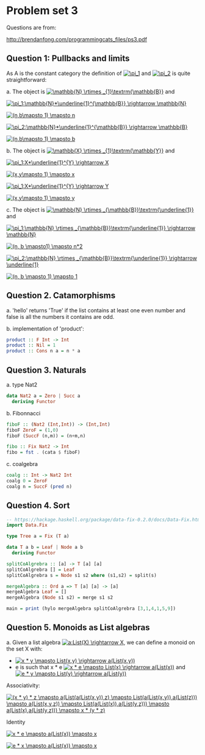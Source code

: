# Problem set 3

Questions are from:

http://brendanfong.com/programmingcats_files/ps3.pdf

## Question 1: Pullbacks and limits

As A is the constant category the definition of <a href="https://www.codecogs.com/eqnedit.php?latex=\pi_1" target="_blank"><img src="https://latex.codecogs.com/gif.latex?\pi_1" title="\pi_1" /></a> and <a href="https://www.codecogs.com/eqnedit.php?latex=\pi_2" target="_blank"><img src="https://latex.codecogs.com/gif.latex?\pi_2" title="\pi_2" /></a> is quite straightforward:

a. The object is <a href="https://www.codecogs.com/eqnedit.php?latex=\mathbb{N}&space;\rtimes&space;_{1}\textrm{\mathbb{B}}" target="_blank"><img src="https://latex.codecogs.com/gif.latex?\mathbb{N}&space;\rtimes&space;_{1}\textrm{\mathbb{B}}" title="\mathbb{N} \rtimes _{1}\textrm{\mathbb{B}}" /></a> and

<a href="https://www.codecogs.com/eqnedit.php?latex=\pi_1:\mathbb{N}*\underline{1}^{\mathbb{B}}&space;\rightarrow&space;\mathbb{N}" target="_blank"><img src="https://latex.codecogs.com/gif.latex?\pi_1:\mathbb{N}*\underline{1}^{\mathbb{B}}&space;\rightarrow&space;\mathbb{N}" title="\pi_1:\mathbb{N}*\underline{1}^{\mathbb{B}} \rightarrow \mathbb{N}" /></a>

<a href="https://www.codecogs.com/eqnedit.php?latex=(n,b\mapsto&space;1)&space;\mapsto&space;n" target="_blank"><img src="https://latex.codecogs.com/gif.latex?(n,b\mapsto&space;1)&space;\mapsto&space;n" title="(n,b\mapsto 1) \mapsto n" /></a>



<a href="https://www.codecogs.com/eqnedit.php?latex=\pi_2:\mathbb{N}*\underline{1}^{\mathbb{B}}&space;\rightarrow&space;\mathbb{B}" target="_blank"><img src="https://latex.codecogs.com/gif.latex?\pi_2:\mathbb{N}*\underline{1}^{\mathbb{B}}&space;\rightarrow&space;\mathbb{B}" title="\pi_2:\mathbb{N}*\underline{1}^{\mathbb{B}} \rightarrow \mathbb{B}" /></a>

<a href="https://www.codecogs.com/eqnedit.php?latex=(n,b\mapsto&space;1)&space;\mapsto&space;b" target="_blank"><img src="https://latex.codecogs.com/gif.latex?(n,b\mapsto&space;1)&space;\mapsto&space;b" title="(n,b\mapsto 1) \mapsto b" /></a>

b. The object is <a href="https://www.codecogs.com/eqnedit.php?latex=\mathbb{X}&space;\rtimes&space;_{1}\textrm{\mathbb{Y}}" target="_blank"><img src="https://latex.codecogs.com/gif.latex?\mathbb{X}&space;\rtimes&space;_{1}\textrm{\mathbb{Y}}" title="\mathbb{X} \rtimes _{1}\textrm{\mathbb{Y}}" /></a> and

<a href="https://www.codecogs.com/eqnedit.php?latex=\pi_1:X*\underline{1}^{Y}&space;\rightarrow&space;X" target="_blank"><img src="https://latex.codecogs.com/gif.latex?\pi_1:X*\underline{1}^{Y}&space;\rightarrow&space;X" title="\pi_1:X*\underline{1}^{Y} \rightarrow X" /></a>

<a href="https://www.codecogs.com/eqnedit.php?latex=(x,y\mapsto&space;1)&space;\mapsto&space;x" target="_blank"><img src="https://latex.codecogs.com/gif.latex?(x,y\mapsto&space;1)&space;\mapsto&space;x" title="(x,y\mapsto 1) \mapsto x" /></a>


<a href="https://www.codecogs.com/eqnedit.php?latex=\pi_1:X*\underline{1}^{Y}&space;\rightarrow&space;Y" target="_blank"><img src="https://latex.codecogs.com/gif.latex?\pi_1:X*\underline{1}^{Y}&space;\rightarrow&space;Y" title="\pi_1:X*\underline{1}^{Y} \rightarrow Y" /></a>

<a href="https://www.codecogs.com/eqnedit.php?latex=(x,y\mapsto&space;1)&space;\mapsto&space;y" target="_blank"><img src="https://latex.codecogs.com/gif.latex?(x,y\mapsto&space;1)&space;\mapsto&space;y" title="(x,y\mapsto 1) \mapsto y" /></a>

c. The object is <a href="https://www.codecogs.com/eqnedit.php?latex=\mathbb{N}&space;\rtimes&space;_{\mathbb{B}}\textrm{\underline{1}}" target="_blank"><img src="https://latex.codecogs.com/gif.latex?\mathbb{N}&space;\rtimes&space;_{\mathbb{B}}\textrm{\underline{1}}" title="\mathbb{N} \rtimes _{\mathbb{B}}\textrm{\underline{1}}" /></a> and

<a href="https://www.codecogs.com/eqnedit.php?latex=\pi_1:\mathbb{N}&space;\rtimes&space;_{\mathbb{B}}\textrm{\underline{1}}&space;\rightarrow&space;\mathbb{N}" target="_blank"><img src="https://latex.codecogs.com/gif.latex?\pi_1:\mathbb{N}&space;\rtimes&space;_{\mathbb{B}}\textrm{\underline{1}}&space;\rightarrow&space;\mathbb{N}" title="\pi_1:\mathbb{N} \rtimes _{\mathbb{B}}\textrm{\underline{1}} \rightarrow \mathbb{N}" /></a>

<a href="https://www.codecogs.com/eqnedit.php?latex=(n,&space;b&space;\mapsto1)&space;\mapsto&space;n*2" target="_blank"><img src="https://latex.codecogs.com/gif.latex?(n,&space;b&space;\mapsto1)&space;\mapsto&space;n*2" title="(n, b \mapsto1) \mapsto n*2" /></a>

<a href="https://www.codecogs.com/eqnedit.php?latex=\pi_2:\mathbb{N}&space;\rtimes&space;_{\mathbb{B}}\textrm{\underline{1}}&space;\rightarrow&space;\underline{1}" target="_blank"><img src="https://latex.codecogs.com/gif.latex?\pi_2:\mathbb{N}&space;\rtimes&space;_{\mathbb{B}}\textrm{\underline{1}}&space;\rightarrow&space;\underline{1}" title="\pi_2:\mathbb{N} \rtimes _{\mathbb{B}}\textrm{\underline{1}} \rightarrow \underline{1}" /></a>

<a href="https://www.codecogs.com/eqnedit.php?latex=(n,&space;b&space;\mapsto&space;1)&space;\mapsto&space;1" target="_blank"><img src="https://latex.codecogs.com/gif.latex?(n,&space;b&space;\mapsto&space;1)&space;\mapsto&space;1" title="(n, b \mapsto 1) \mapsto 1" /></a>

## Question 2. Catamorphisms

a. 'hello' returns 'True' if the list contains at least one even number and false is all the numbers it contains are odd.

b. implementation of 'product':

```haskell
product :: F Int -> Int
product :: Nil = 1
product :: Cons n a = n * a
```
## Question 3. Naturals

a. type Nat2

```haskell
data Nat2 a = Zero | Succ a
  deriving Functor

```

b. Fibonnacci
```haskell
fiboF :: (Nat2 (Int,Int)) -> (Int,Int)
fiboF ZeroF = (1,0)
fiboF (SuccF (n,m)) = (n+m,n)

fibo :: Fix Nat2 -> Int
fibo = fst . (cata $ fiboF)

```

c. coalgebra
```haskell
coalg :: Int -> Nat2 Int
coalg 0 = ZeroF
coalg n = SuccF (pred n)
```
## Question 4. Sort
```haskell
-- https://hackage.haskell.org/package/data-fix-0.2.0/docs/Data-Fix.html
import Data.Fix

type Tree a = Fix (T a)

data T a b = Leaf | Node a b
  deriving Functor

splitCoAlgrebra :: [a] -> T [a] [a]
splitCoAlgrebra [] = Leaf
splitCoAlgrebra s = Node s1 s2 where (s1,s2) = split(s)

mergeAlgebra :: Ord a => T [a] [a] -> [a]
mergeAlgebra Leaf = []
mergeAlgebra (Node s1 s2) = merge s1 s2

main = print (hylo mergeAlgebra splitCoAlgrebra [3,1,4,1,5,9])
```
## Question 5. Monoids as List algebras

a. Given a list algebra <a href="https://www.codecogs.com/eqnedit.php?latex=a:List(X)&space;\rightarrow&space;X" target="_blank"><img src="https://latex.codecogs.com/gif.latex?a:List(X)&space;\rightarrow&space;X" title="a:List(X) \rightarrow X" /></a>, we can define a monoid on the set X with:
* <a href="https://www.codecogs.com/eqnedit.php?latex=x&space;*&space;y&space;\mapsto&space;List(x,y)&space;\rightarrow&space;a(List(x,y))" target="_blank"><img src="https://latex.codecogs.com/gif.latex?x&space;*&space;y&space;\mapsto&space;List(x,y)&space;\rightarrow&space;a(List(x,y))" title="x * y \mapsto List(x,y) \rightarrow a(List(x,y))" /></a>
* e is such that x * e <a href="https://www.codecogs.com/eqnedit.php?latex=x&space;*&space;e&space;\mapsto&space;List(x)&space;\rightarrow&space;a(List(x))" target="_blank"><img src="https://latex.codecogs.com/gif.latex?x&space;*&space;e&space;\mapsto&space;List(x)&space;\rightarrow&space;a(List(x))" title="x * e \mapsto List(x) \rightarrow a(List(x))" /></a> and <a href="https://www.codecogs.com/eqnedit.php?latex=e&space;*&space;y&space;\mapsto&space;List(y)&space;\rightarrow&space;a(List(y))" target="_blank"><img src="https://latex.codecogs.com/gif.latex?e&space;*&space;y&space;\mapsto&space;List(y)&space;\rightarrow&space;a(List(y))" title="e * y \mapsto List(y) \rightarrow a(List(y))" /></a>

Associativity:

<a href="https://www.codecogs.com/eqnedit.php?latex=(x&space;*&space;y)&space;*&space;z&space;\mapsto&space;a(List(a(List(x,y)),z)&space;\mapsto&space;List(a(List(x,y)),a(List(z)))&space;\mapsto&space;a(List(x,y,z))&space;\mapsto&space;List(a(List(x)),a(List(y,z)))&space;\mapsto&space;a(List(x),a(List(y,z)))&space;\mapsto&space;x&space;*&space;(y&space;*&space;z)" target="_blank"><img src="https://latex.codecogs.com/gif.latex?(x&space;*&space;y)&space;*&space;z&space;\mapsto&space;a(List(a(List(x,y)),z)&space;\mapsto&space;List(a(List(x,y)),a(List(z)))&space;\mapsto&space;a(List(x,y,z))&space;\mapsto&space;List(a(List(x)),a(List(y,z)))&space;\mapsto&space;a(List(x),a(List(y,z)))&space;\mapsto&space;x&space;*&space;(y&space;*&space;z)" title="(x * y) * z \mapsto a(List(a(List(x,y)),z) \mapsto List(a(List(x,y)),a(List(z))) \mapsto a(List(x,y,z)) \mapsto List(a(List(x)),a(List(y,z))) \mapsto a(List(x),a(List(y,z))) \mapsto x * (y * z)" /></a>

Identity

<a href="https://www.codecogs.com/eqnedit.php?latex=x&space;*&space;e&space;\mapsto&space;a(List(x))&space;\mapsto&space;x" target="_blank"><img src="https://latex.codecogs.com/gif.latex?x&space;*&space;e&space;\mapsto&space;a(List(x))&space;\mapsto&space;x" title="x * e \mapsto a(List(x)) \mapsto x" /></a>

<a href="https://www.codecogs.com/eqnedit.php?latex=e&space;*&space;x&space;\mapsto&space;a(List(x))&space;\mapsto&space;x" target="_blank"><img src="https://latex.codecogs.com/gif.latex?e&space;*&space;x&space;\mapsto&space;a(List(x))&space;\mapsto&space;x" title="e * x \mapsto a(List(x)) \mapsto x" /></a>

